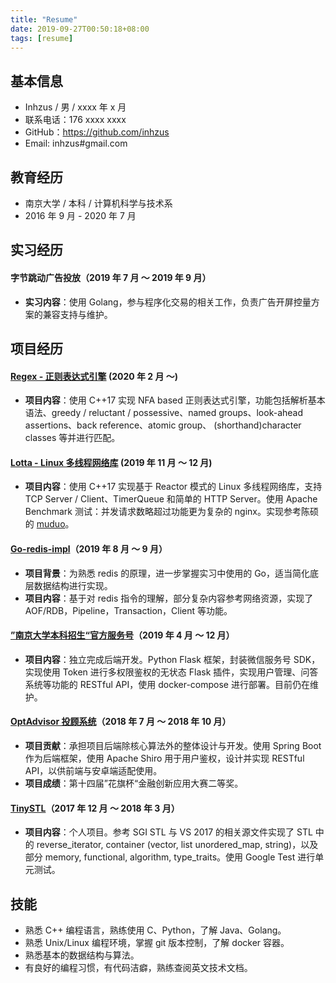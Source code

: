 ```yaml
---
title: "Resume"
date: 2019-09-27T00:50:18+08:00
tags: [resume]
---
```


## 基本信息

- Inhzus / 男 / xxxx 年 x 月
- 联系电话：176 xxxx xxxx
- GitHub：https://github.com/inhzus
- Email: inhzus#gmail.com

## 教育经历

- 南京大学 / 本科 / 计算机科学与技术系
- 2016 年 9 月 - 2020 年 7 月

## 实习经历

#### 字节跳动广告投放（2019 年 7 月 ～ 2019 年 9 月）

- **实习内容**：使用 Golang，参与程序化交易的相关工作，负责广告开屏控量方案的兼容支持与维护。

## 项目经历

#### [Regex - 正则表达式引擎](https://github.com/inhzus/regex) (2020 年 2 月 ～)

- **项目内容**：使用 C++17 实现 NFA based 正则表达式引擎，功能包括解析基本语法、greedy / reluctant / possessive、named groups、look-ahead assertions、back reference、atomic group、 (shorthand)character classes 等并进行匹配。

#### [Lotta - Linux 多线程网络库](https://github.com/inhzus/lotta) (2019 年 11 月 ～ 12 月)

- **项目内容**：使用 C++17 实现基于 Reactor 模式的 Linux 多线程网络库，支持 TCP Server / Client、TimerQueue 和简单的 HTTP Server。使用 Apache Benchmark 测试：并发请求数略超过功能更为复杂的 nginx。实现参考陈硕的 [muduo](https://github.com/chenshuo/muduo)。

#### [Go-redis-impl](https://github.com/inhzus/go-redis-impl)（2019 年 8 月 ～ 9 月）

- **项目背景**：为熟悉 redis 的原理，进一步掌握实习中使用的 Go，适当简化底层数据结构进行实现。
- **项目内容**：基于对 redis 指令的理解，部分复杂内容参考网络资源，实现了AOF/RDB，Pipeline，Transaction，Client 等功能。

#### [”南京大学本科招生“官方服务号](https://github.com/inhzus/berater)（2019 年 4 月 ～ 12 月）

- **项目内容**：独立完成后端开发。Python Flask 框架，封装微信服务号 SDK，实现使用 Token 进行多权限鉴权的无状态 Flask 插件，实现用户管理、问答系统等功能的 RESTful API，使用 docker-compose 进行部署。目前仍在维护。

#### [OptAdvisor 投顾系统](https://github.com/pufferfist/OptAdvisor)（2018 年 7 月 ～ 2018 年 10 月）

- **项目贡献**：承担项目后端除核心算法外的整体设计与开发。使用 Spring Boot 作为后端框架，使用 Apache Shiro 用于用户鉴权，设计并实现 RESTful API，以供前端与安卓端适配使用。
- **项目成绩**：第十四届”花旗杯“金融创新应用大赛二等奖。

#### [TinySTL](https://github.com/inhzus/tinySTL)（2017 年 12 月 ～ 2018 年 3 月）

- **项目内容**：个人项目。参考 SGI STL 与 VS 2017 的相关源文件实现了 STL 中的 reverse_iterator, container (vector, list unordered_map, string)，以及部分 memory, functional, algorithm, type_traits。使用 Google Test 进行单元测试。

## 技能

- 熟悉 C++ 编程语言，熟练使用 C、Python，了解 Java、Golang。
- 熟悉 Unix/Linux 编程环境，掌握 git 版本控制，了解 docker 容器。
- 熟悉基本的数据结构与算法。
- 有良好的编程习惯，有代码洁癖，熟练查阅英文技术文档。
